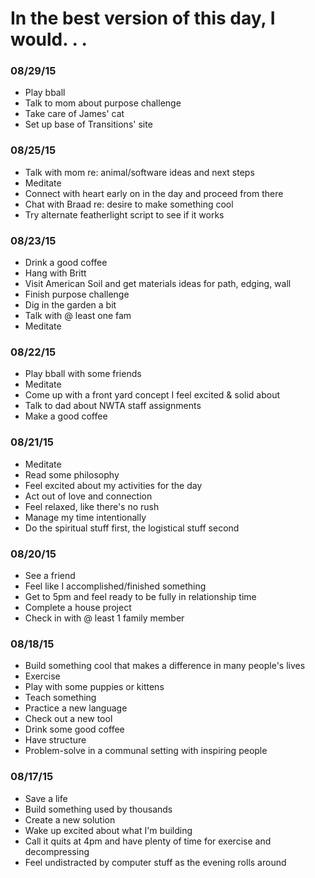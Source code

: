 # In the best version of this day, I would. . .

### 08/29/15
* Play bball
* Talk to mom about purpose challenge
* Take care of James' cat
* Set up base of Transitions' site

### 08/25/15
* Talk with mom re: animal/software ideas and next steps
* Meditate
* Connect with heart early on in the day and proceed from there
* Chat with Braad re: desire to make something cool
* Try alternate featherlight script to see if it works

### 08/23/15
* Drink a good coffee
* Hang with Britt
* Visit American Soil and get materials ideas for path, edging, wall
* Finish purpose challenge
* Dig in the garden a bit
* Talk with @ least one fam
* Meditate

### 08/22/15
* Play bball with some friends
* Meditate
* Come up with a front yard concept I feel excited & solid about
* Talk to dad about NWTA staff assignments
* Make a good coffee

### 08/21/15
* Meditate
* Read some philosophy
* Feel excited about my activities for the day
* Act out of love and connection
* Feel relaxed, like there's no rush
* Manage my time intentionally
* Do the spiritual stuff first, the logistical stuff second

### 08/20/15
* See a friend
* Feel like I accomplished/finished something
* Get to 5pm and feel ready to be fully in relationship time
* Complete a house project
* Check in with @ least 1 family member

### 08/18/15
* Build something cool that makes a difference in many people's lives
* Exercise
* Play with some puppies or kittens
* Teach something
* Practice a new language
* Check out a new tool
* Drink some good coffee
* Have structure
* Problem-solve in a communal setting with inspiring people

### 08/17/15
* Save a life
* Build something used by thousands
* Create a new solution
* Wake up excited about what I'm building
* Call it quits at 4pm and have plenty of time for exercise and decompressing
* Feel undistracted by computer stuff as the evening rolls around
